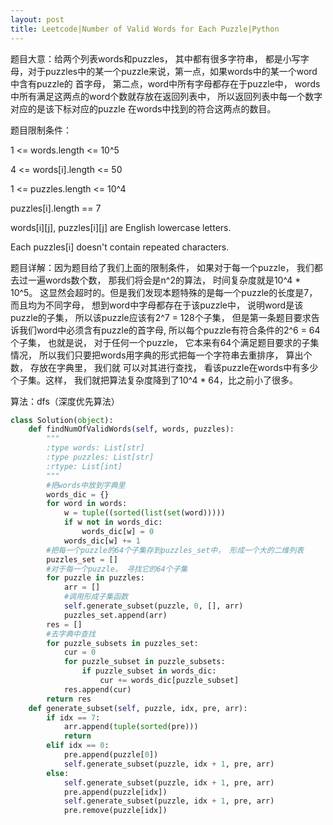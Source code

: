 ```yaml
---
layout: post
title: Leetcode|Number of Valid Words for Each Puzzle|Python
---
```


题目大意：给两个列表words和puzzles， 其中都有很多字符串， 都是小写字母，对于puzzles中的某一个puzzle来说，第一点，如果words中的某一个word中含有puzzle的
首字母， 第二点，word中所有字母都存在于puzzle中， words中所有满足这两点的word个数就存放在返回列表中， 所以返回列表中每一个数字对应的是该下标对应的puzzle
在words中找到的符合这两点的数目。

题目限制条件：

1 <= words.length <= 10^5

4 <= words[i].length <= 50

1 <= puzzles.length <= 10^4

puzzles[i].length == 7

words[i][j], puzzles[i][j] are English lowercase letters.

Each puzzles[i] doesn't contain repeated characters.

题目详解：因为题目给了我们上面的限制条件， 如果对于每一个puzzle， 我们都去过一遍words数个数， 那我们将会是n^2的算法， 时间复杂度就是10^4 * 10^5。
这显然会超时的。但是我们发现本题特殊的是每一个puzzle的长度是7， 而且均为不同字母， 想到word中字母都存在于该puzzle中， 说明word是该puzzle的子集， 
所以该puzzle应该有2^7 = 128个子集， 但是第一条题目要求告诉我们word中必须含有puzzle的首字母, 所以每个puzzle有符合条件的2^6 = 64个子集， 也就是说，
对于任何一个puzzle， 它本来有64个满足题目要求的子集情况， 所以我们只要把words用字典的形式把每一个字符串去重排序， 算出个数， 存放在字典里， 我们就
可以对其进行查找， 看该puzzle在words中有多少个子集。这样， 我们就把算法复杂度降到了10^4 * 64，比之前小了很多。

算法：dfs（深度优先算法）

```python
class Solution(object):
    def findNumOfValidWords(self, words, puzzles):
        """
        :type words: List[str]
        :type puzzles: List[str]
        :rtype: List[int]
        """
        #把words中放到字典里
        words_dic = {}
        for word in words:
            w = tuple((sorted(list(set(word)))))
            if w not in words_dic:
                words_dic[w] = 0
            words_dic[w] += 1
        #把每一个puzzle的64个子集存到puzzles_set中， 形成一个大的二维列表
        puzzles_set = []
        #对于每一个puzzle， 寻找它的64个子集
        for puzzle in puzzles:
            arr = []
            #调用形成子集函数
            self.generate_subset(puzzle, 0, [], arr)
            puzzles_set.append(arr)
        res = []
        #去字典中查找
        for puzzle_subsets in puzzles_set:
            cur = 0
            for puzzle_subset in puzzle_subsets:
                if puzzle_subset in words_dic:
                    cur += words_dic[puzzle_subset]
            res.append(cur)
        return res 
    def generate_subset(self, puzzle, idx, pre, arr):
        if idx == 7:
            arr.append(tuple(sorted(pre)))
            return 
        elif idx == 0:
            pre.append(puzzle[0])
            self.generate_subset(puzzle, idx + 1, pre, arr)
        else:
            self.generate_subset(puzzle, idx + 1, pre, arr)
            pre.append(puzzle[idx])
            self.generate_subset(puzzle, idx + 1, pre, arr)
            pre.remove(puzzle[idx])
```
